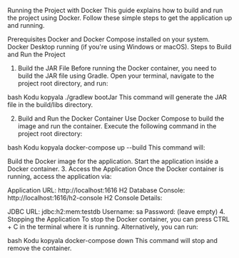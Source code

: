 Running the Project with Docker
This guide explains how to build and run the project using Docker. Follow these simple steps to get the application up and running.

Prerequisites
Docker and Docker Compose installed on your system.
Docker Desktop running (if you're using Windows or macOS).
Steps to Build and Run the Project
1. Build the JAR File
   Before running the Docker container, you need to build the JAR file using Gradle. Open your terminal, navigate to the project root directory, and run:

bash
Kodu kopyala
./gradlew bootJar
This command will generate the JAR file in the build/libs directory.

2. Build and Run the Docker Container
   Use Docker Compose to build the image and run the container. Execute the following command in the project root directory:

bash
Kodu kopyala
docker-compose up --build
This command will:

Build the Docker image for the application.
Start the application inside a Docker container.
3. Access the Application
   Once the Docker container is running, access the application via:

Application URL: http://localhost:1616
H2 Database Console: http://localhost:1616/h2-console
H2 Console Details:

JDBC URL: jdbc:h2:mem:testdb
Username: sa
Password: (leave empty)
4. Stopping the Application
   To stop the Docker container, you can press CTRL + C in the terminal where it is running. Alternatively, you can run:

bash
Kodu kopyala
docker-compose down
This command will stop and remove the container.